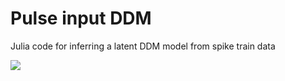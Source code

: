 # Pulse input DDM

Julia code for inferring a latent DDM model from spike train data

[![](https://img.shields.io/badge/docs-dev-blue.svg)](https://princetonuniversity.github.io/spike_data_latent_accum/dev)
